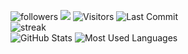 <!-- 
<img width="250" src="https://metrics.lecoq.io/insights/eroldotexe" alt=""> 
(https://metrics.lecoq.io/eroldotexe?template=classic&commits.authoring=eroldotexe&base=header%2C%20activity%2C%20community%2C%20repositories%2C%20metadata&base.indepth=false&base.hireable=false&base.skip=false&config.timezone=Europe%2FWarsaw)
-->
<!--<a href="https://github.com/eroldotexe/eroldotexe/graphs/contributors"><img src="https://contrib.rocks/image?repo=eroldotexe/eroldotexe"/></a></br>-->
<img src="https://img.shields.io/github/followers/eroldotexe?label=Followers&style=social" alt="followers"> <img src="https://komarev.com/ghpvc/?username=eroldotexe"/> ![Visitors](https://visitor-badge.laobi.icu/badge?page_id=eroldotexe.eroldotexe) ![Last Commit](https://img.shields.io/github/last-commit/eroldotexe/eroldotexe)</br>
<img src="https://github-readme-streak-stats.herokuapp.com/?user=eroldotexe&theme=tokyonight" alt="streak"/></br>
![GitHub Stats](https://github-readme-stats.vercel.app/api?username=eroldotexe&show_icons=true&theme=github_dark) ![Most Used Languages](https://github-readme-stats.vercel.app/api/top-langs/?username=eroldotexe&layout=compact&theme=github_dark)
